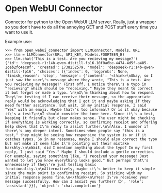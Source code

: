 # Open WebUI Connector

Connector for python to the Open WebUI LLM server. Really, just a wrapper so you don't have to do all the annoying GET and POST stuff every time you want to use it. 

Example use: 

    >>> from open_webui_connector import LLMConnector, Models, URL
    >>> llm = LLMConnector(URL, API_KEY, Models.FOURTEEN_B)
    >>> llm.chat('This is a test. Are you recieving my message?')
    {'id': 'deepseek-r1:14b-qwen-distill-fp16-10f0a6be-4474-4d5f-a485-1ceb2fc4ec8f', 'created': 1738252579, 'model': 'deepseek-r1:14b-qwen-distill-fp16', 'choices': [{'index': 0, 'logprobs': None, 'finish_reason': 'stop', 'message': {'content': '<think>\nOkay, so I just saw the user\'s message where they wrote, "This is a test. Are you recieving my message?" First off, I notice there\'s a typo in "recieving" which should be "receiving." Maybe they meant to correct it but forgot or made a typo. \n\nI\'m thinking about how to respond. They\'re testing if I can receive their message, so the appropriate reply would be acknowledging that I got it and maybe asking if they need further assistance. But wait, in my initial response, I said "Yes" with an emoji. Maybe that\'s too informal? Or is it okay because it\'s a test?\n\nI should consider the tone here. Since it\'s a test, keeping it friendly but clear makes sense. The user might be checking if everything is working correctly, so confirming receipt and offering help shows that I\'m ready to assist further.\n\nAlso, I wonder if there\'s any deeper intent. Sometimes when people say "this is a test," they might be seeing how responsive the system is or if it catches typos. So in my response, maybe I should also correct the typo but not make it seem like I\'m pointing out their mistake harshly.\n\nWait, did I mention anything about the typo? In my first reply, I just said "Yes." Maybe I should include a gentle correction. For example, saying something like, "I received your message! Just wanted to let you know everything looks good." But perhaps that\'s unnecessary if they\'re just testing basic functionality.\n\nAlternatively, maybe it\'s better to keep it simple since the main point is confirming receipt. So sticking with my initial response seems fine.\n</think>\n\nYes! I\'ve received your message successfully. How can I assist you further? 😊', 'role': 'assistant'}}], 'object': 'chat.completion'}
